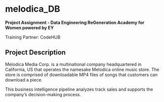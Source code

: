 # melodica_DB
**Project Assignment - Data Engineering ReGeneration Academy for Women powered by EY**

Training Partner: CodeHUB

## Project Description

Melodica Media Corp. is a multinational company headquartered in California, US that
operates the namesake Melodica online music store. The store is comprised of downloadable
MP4 files of songs that customers can download a piece.


This business intelligence pipeline
analyzes track sales and supports the company’s decision-making process.

